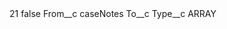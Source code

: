 <?xml version="1.0" encoding="UTF-8"?>
<CustomMetadata xmlns="http://soap.sforce.com/2006/04/metadata" xmlns:xsi="http://www.w3.org/2001/XMLSchema-instance" xmlns:xsd="http://www.w3.org/2001/XMLSchema">
    <label>21</label>
    <protected>false</protected>
    <values>
        <field>From__c</field>
        <value xsi:type="xsd:string">caseNotes</value>
    </values>
    <values>
        <field>To__c</field>
        <value xsi:nil="true"/>
    </values>
    <values>
        <field>Type__c</field>
        <value xsi:type="xsd:string">ARRAY</value>
    </values>
</CustomMetadata>
